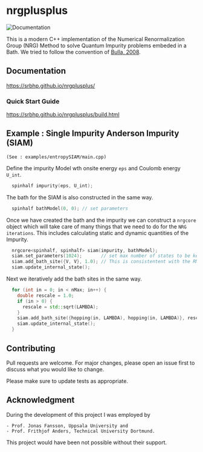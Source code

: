 # nrgplusplus

![Documentation](https://github.com/srbhp/nrgplusplus/actions/workflows/cmake.yml/badge.svg)

This is a modern C++ implementation of the 
Numerical Renormalization Group (NRG) Method 
to  solve Quantum Impurity problems embeded in a Bath. 
We tried to follow the convention of 
[Bulla, 2008](https://doi.org/10.1103/RevModPhys.80.395). 

##  Documentation
https://srbhp.github.io/nrgplusplus/


### Quick Start Guide
https://srbhp.github.io/nrgplusplus/build.html




## Example : Single Impurity Anderson Impurity (SIAM)
    (See : examples/entropySIAM/main.cpp)

Define the impurity Model wth onsite energy `eps` and Coulomb energy `U_int`. 

```cpp
  spinhalf impurity(eps, U_int);
```

The bath for the SIAM is also constructed in the same way. 

```cpp
  spinhalf bathModel(0, 0); // set parameters
```

Once we have created the bath and the impurity we can 
construct a `nrgcore` object which will take care of 
many things that we need to do for the `NRG iterations`.
This includes calculating static and dynamic quantities
of the Impurity.

```cpp
  nrgcore<spinhalf, spinhalf> siam(impurity, bathModel);
  siam.set_parameters(1024);       // set max number of states to be kept
  siam.add_bath_site({V, V}, 1.0); // This is consistentent with the RMP paper. V is the coupling og the impurity and first bath site. 
  siam.update_internal_state();
```
Next we iteratively add the bath sites in the same way. 

```cpp
  for (int in = 0; in < nMax; in++) {
    double rescale = 1.0;
    if (in > 0) {
      rescale = std::sqrt(LAMBDA);
    }
    siam.add_bath_site({hopping(in, LAMBDA), hopping(in, LAMBDA)}, rescale);
    siam.update_internal_state();
  }
```



## Contributing

Pull requests are welcome. For major changes, please open an issue first
to discuss what you would like to change.

Please make sure to update tests as appropriate.


## Acknowledgment

During the development of this project I was employed by

    - Prof. Jonas Fansson, Uppsala University and 
    - Prof. Frithjof Anders, Technical University Dortmund.
This project would have been not possible without their support. 
